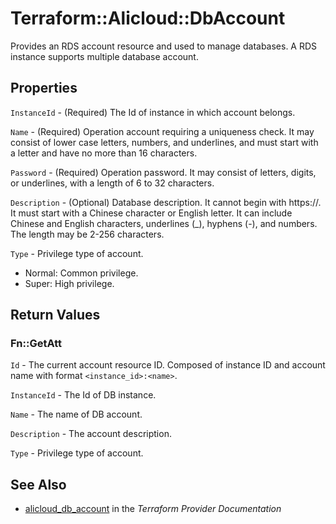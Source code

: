# Terraform::Alicloud::DbAccount

Provides an RDS account resource and used to manage databases. A RDS instance supports multiple database account.

## Properties

`InstanceId` - (Required) The Id of instance in which account belongs.

`Name` - (Required) Operation account requiring a uniqueness check. It may consist of lower case letters, numbers, and underlines, and must start with a letter and have no more than 16 characters.

`Password` - (Required) Operation password. It may consist of letters, digits, or underlines, with a length of 6 to 32 characters.

`Description` - (Optional) Database description. It cannot begin with https://. It must start with a Chinese character or English letter. It can include Chinese and English characters, underlines (_), hyphens (-), and numbers. The length may be 2-256 characters.

`Type` - Privilege type of account.
- Normal: Common privilege.
- Super: High privilege.


## Return Values

### Fn::GetAtt

`Id` - The current account resource ID. Composed of instance ID and account name with format `<instance_id>:<name>`.

`InstanceId` - The Id of DB instance.

`Name` - The name of DB account.

`Description` - The account description.

`Type` - Privilege type of account.

## See Also

* [alicloud_db_account](https://www.terraform.io/docs/providers/alicloud/r/db_account.html) in the _Terraform Provider Documentation_